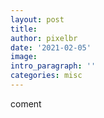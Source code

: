 ```yaml
---
layout: post
title: 
author: pixelbr
date: '2021-02-05'
image:
intro_paragraph: ''
categories: misc
---
```


coment
